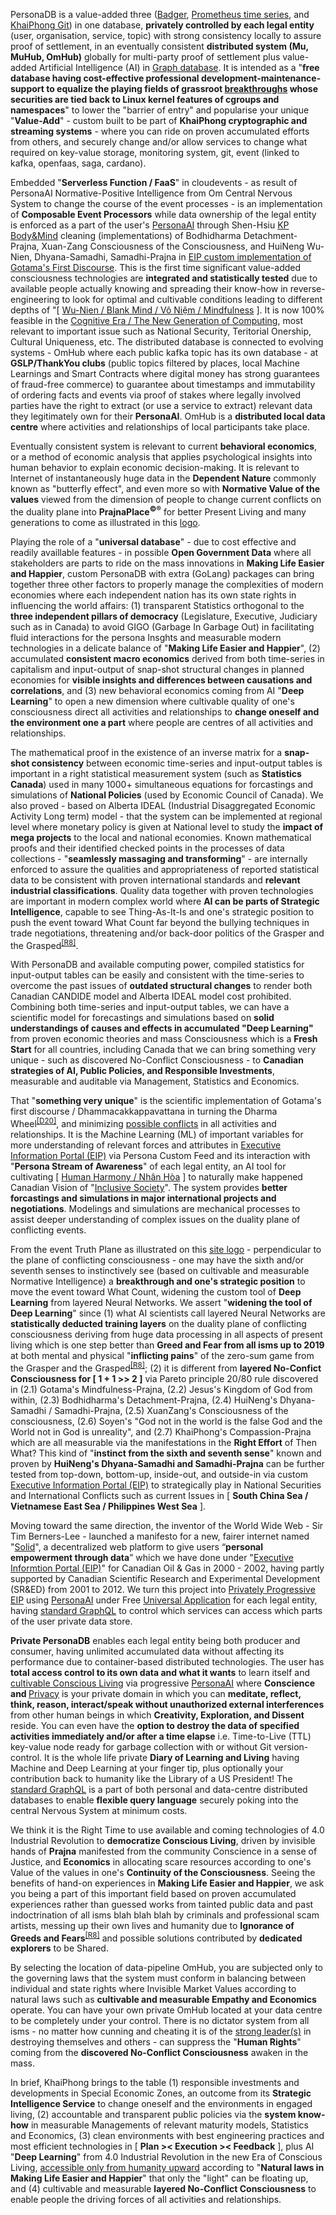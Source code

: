 PersonaDB is a value-added three (<a href="https://github.com/dgraph-io/badger" target="_blank">Badger</a>, <a href="https://github.com/prometheus" target="_blank">Prometheus time series</a>, and <a href="https://github.com/khaiphong/" target="_blank">KhaiPhong Git</a>) in one database, <b>privately controlled by each legal entity</b> (user, organisation, service, topic) with strong consistency locally to assure proof of settlement, in an eventually consistent <b>distributed system (Mu, MuHub, OmHub)</b> globally for multi-party proof of settlement plus value-added Artificial Intelligence (AI) in <a href="https://github.com/dgraph-io/" target="_blank">Graph database</a>. It is intended as a "<b>free database having cost-effective professional development-maintenance-support to equalize the playing fields of grassroot <a href="https://blog.khaiphong.io/2017/12/agent-of-changes.html#Section_3.5" target="_blank">breakthroughs</a> whose securities are tied back to Linux kernel features of cgroups and namespaces</b>" to lower the "barrier of entry" and popularise your unique "<b>Value-Add</b>" - custom built to be part of <b>KhaiPhong cryptographic and streaming systems</b> - where you can ride on proven accumulated efforts from others, and securely change and/or allow services to change what required on key-value storage, monitoring system, git, event (linked to kafka, openfaas, saga, cardano).

Embedded "<b>Serverless Function / FaaS</b>" in cloudevents - as result of PersonaAI Normative-Positive Intelligence from Om Central Nervous System to change the course of the event processes - is an implementation of <b>Composable Event Processors</b> while data ownership of the legal entity is enforced as a part of the user's <a href="https://github.com/khaiphong/personaai/" target="_blank">PersonaAI</a> through Shen-Hsiu <a href="https://blog.khaiphong.io/2017/12/right-mindfulness.html" target="_blank">KP Body&amp;Mind</a> cleaning (implementations) of Bodhidharma Detachment-Prajna, Xuan-Zang Consciousness of the Consciousness, and HuiNeng Wu-Nien, Dhyana-Samadhi, Samadhi-Prajna in <a href="https://github.com/khaiphong/eip/" target="_blank">EIP custom implementation of Gotama's First Discourse</a>. This is the first time significant value-added consciousness technologies are <b>integrated and statistically tested</b> due to available people actually knowing and spreading their know-how in reverse-engineering to look for optimal and cultivable conditions leading to different depths of  "[ <a href="https://blog.khaiphong.io/2017/12/right-mindfulness.html#Section_1" target="_blank">Wu-Nien / Blank Mind / Vô Niệm / Mindfulness<a> ]. It is now 100% feasible in the <a href="https://dzone.com/storage/assets/11832547-ebook-welcome-to-the-cognitive-era-the-new-generat.pdf" target="_blank">Cognitive Era / The New Generation of Computing</a>, most relevant to important issue such as National Security, Teritorial Onership, Cultural Uniqueness, etc. The distributed database is connected to evolving systems - OmHub where each public kafka topic has its own database - at <b>GSLP/ThankYou clubs</b> (public topics filtered by places, local Machine Learnings and Smart Contracts where digital money has strong guarantees of fraud-free commerce) to guarantee about timestamps and immutability of ordering facts and events via proof of stakes where legally involved parties have the right to extract (or use a service to extract) relevant data they legitimately own for their <b>PersonaAI</b>. OmHub is a <b>distributed local data centre</b> where activities and relationships of local participants take place.

Eventually consistent system is relevant to current <b>behavioral economics</b>, or a method of economic analysis that applies psychological insights into human behavior to explain economic decision-making. It is relevant to Internet of instantaneously huge data in the <b>Dependent Nature</b> commonly known as "butterfly effect", and even more so with <b>Normative Value of the values</b> viewed from the dimension of people to change current conflicts on the duality plane into <b>PrajnaPlace<sup>&#169;&#174;</sup></b> for better Present Living and many generations to come as illustrated in this <a href="https://github.com/khaiphong" target="_blank">logo</a>.

Playing the role of a "<b>universal database</b>" - due to cost effective and readily availlable features - in possible <b>Open Government Data</b> where all stakeholders are parts to ride on the mass innovations in <b>Making Life Easier and Happier</b>, custom PersonaDB with extra (GoLang) packages can bring together three other factors to properly manage the complexities of modern economies where each independent nation has its own state rights in influencing the world affairs: (1) transparent Statistics orthogonal to the <b>three independent pillars of democracy</b> (Legislature, Executive, Judiciary such as in Canada) to avoid GIGO (Garbage In Garbage Out) in facilitating fluid interactions for the persona Insghts and measurable modern technologies in a delicate balance of "<b>Making Life Easier and Happier</b>", (2) accumulated <b>consistent macro economics</b> derived from both time-series in capitalism and input-output of snap-shot structural changes in planned economies for <b>visible insights and differences between causations and correlations</b>, and (3) new behavioral economics coming from AI "<b>Deep Learning</b>" to open a new dimension where cultivable quality of one's consciousness direct all activities and relationships to <b>change oneself and the environment one a part</b> where people are centres of all activities and relationships.

The mathematical proof in the existence of an inverse matrix for a <b>snap-shot consistency</b> between economic time-series and input-output tables is important in a right statistical measurement system (such as <b>Statistics Canada</b>) used in many 1000+ simultaneous equations for forcastings and simulations of <b>National Policies</b> (used by Economic Council of Canada). We also proved - based on Alberta IDEAL (Industrial Disaggregated Economic Activity Long term) model - that the system can be implemented at regional level where monetary policy is given at National level to study the <b>impact of mega projects</b> to the local and national economies. Known mathematical proofs and their identified checked points in the processes of data collections - "<b>seamlessly massaging and transforming</b>" - are internally enforced to assure the qualities and appropriateness of reported statistical data to be consistent with proven international standards and <b>relevant industrial classifications</b>.  Quality data together with proven technologies are important in modern complex world where <b>AI can be parts of Strategic Intelligence</b>, capable to see Thing-As-It-Is and one's strategic position to push the event toward What Count far beyond the bullying techniques in trade negotiations, threatening and/or back-door politics of the Grasper and the Grasped<sup><a href="https://blog.khaiphong.io/2017/12/references.html#R8" target="_blank">[R8]</a></sup>.

With PersonaDB and available computing power, compiled statistics for input-output tables can be easily and consistent with the time-series to overcome the past issues of <b>outdated structural changes</b> to render both Canadian CANDIDE model and Alberta IDEAL model cost prohibited. Combining both time-series and input-output tables, we can have a scientific model for forecastings and simulations based on <b>solid understandings of causes and effects in accumulated "Deep Learning"</b> from proven economic theories and mass Consciousness which is a <b>Fresh Start</b> for all countries, including Canada that we can bring something very unique - such as discovered No-Conflict Consciousness - to <b>Canadian strategies of AI, Public Policies, and Responsible Investments</b>, measurable and auditable via Management, Statistics and Economics.

That "<b>something very unique</b>" is the scientific implementation of Gotama's first discourse / Dhammacakkappavattana in turning the Dharma Wheel<sup><a href="https://blog.khaiphong.io/2017/12/references.html#D20" target="_blank">[D20]</a></sup>, and minimizing <a href="https://blog.khaiphong.io/2017/12/agent-of-changes.html#Section_3.5" target="_blank">possible conflicts</a> in all activities and relationships. It is the Machine Learning (ML) of important variables for more understanding of relevant forces and attributes in <a href="https://github.com/khaiphong/eip/" target="_blank">Executive Information Portal (EIP)</a> via Persona Custom Feed and its interaction with "<b>Persona Stream of Awareness</b>" of each legal entity, an AI tool for cultivating [ <a href="https://blog.khaiphong.io/2017/12/a-light-out-of-darkness.html#Section_1.2" target="_blank">Human Harmony / Nhân Hòa</a> ] to naturally make happened Canadian Vision of "<a href="https://international.gc.ca/world-monde/issues_development-enjeux_developpement/human_rights-droits_homme/inclusion_respect.aspx?lang=eng" target="_blank">Inclusive Society</a>". The system provides <b>better forcastings and simulations in major international projects and negotiations</b>. Modelings and simulations are mechanical processes to assist deeper understanding of complex issues on the duality plane of conflicting events.

From the event Truth Plane as illustrated on this <a href="https://github.com/khaiphong" target="_blank">site logo</a> - perpendicular to the plane of conflicting consciousness - one may have the sixth and/or seventh senses to instinctively see (based on cultivable and measurable Normative Intelligence) a <b>breakthrough and one's strategic position</b> to move the event toward What Count, widening the custom tool of <b>Deep Learning</b> from layered Neural Networks. We assert "<b>widening the tool of Deep Learning</b>" since (1) what AI scientists call layered Neural Networks are <b>statistically deducted training layers</b> on the duality plane of conflicting consciousness deriving from huge data processing in all aspects of present living which is one step better than <b>Greed and Fear from all isms up to 2019</b> at both mental and physical "<b>inflicting pains</b>" of the zero-sum game from the Grasper and the Grasped<sup><a href="https://blog.khaiphong.io/2017/12/references.html#R8" target="_blank">[R8]</a></sup>; (2) it is different from <b>layered No-Confict Consciousness for [ 1 + 1 &gt;&gt; 2 ]</b> via Pareto principle 20/80 rule discovered in (2.1) Gotama's Mindfulness-Prajna, (2.2) Jesus's Kingdom of God from within, (2.3) Bodhidharma's Detachment-Prajna, (2.4) HuiNeng's Dhyana-Samadhi / Samadhi-Prajna, (2.5) XuanZang's Consciousness of the consciousness, (2.6) Soyen's "God not in the world is the false God and the World not in God is unreality", and (2.7) KhaiPhong's Compassion-Prajna which are all measurable via the manifestations in the <b>Right Effort</b> of Then What? This kind of "<b>instinct from the sixth and seventh sense</b>" known and proven by <b>HuiNeng's Dhyana-Samadhi and Samadhi-Prajna</b> can be further tested from top-down, bottom-up, inside-out, and outside-in via custom <a href="https://github.com/khaiphong/eip" target="_blank">Executive Information Portal (EIP)</a> to strategically play in National Securities and International Conflicts such as current Issues in [ <b>South China Sea / Vietnamese East Sea / Philippines West Sea</b> ].

Moving toward the same direction, the inventor of the World Wide Web - Sir Tim Berners-Lee - launched a manifesto for a new, fairer internet named "<a href="https://www.fastcompany.com/90243936/exclusive-tim-berners-lee-tells-us-his-radical-new-plan-to-upend-the-world-wide-web" target="_blank">Solid</a>", a decentralized web platform to give users “<b>personal empowerment through data</b>” which we have done under "<a href="https://blog.khaiphong.io/2017/12/a-bird-view-of-who-i-am.html#Section_3.1" target="_blank">Executive Informtion Portal (EIP)</a>" for Canadian Oil &amp; Gas in 2000 - 2002, having partly supported by Canadian Scientific Research and Experimental Development (SR&amp;ED) from 2001 to 2012. We turn this project into <a href="https://github.com/khaiphong/eip/" target="_blank">Privately Progressive EIP</a> using <a href="https://github.com/khaiphong/personaai/" target="_blank">PersonaAI</a> under Free <a href="https://github.com/khaiphong/mu/" target="_blank">Universal Application</a> for each legal entity, having <a href="https://medium.com/@leeb/introducing-the-graphql-foundation-3235d8186d6d" target="_blank">standard GraphQL</a> to control which services can access which parts of the user private data store.

<b>Private PersonaDB</b> enables each legal entity being both producer and consumer, having unlimited accumulated data without affecting its performance due to container-based distributed technologies. The user has <b>total access control to its own data and what it wants</b> to learn itself and <a href="https://blog.khaiphong.io/2017/12/nature-of-things.html#Section_2.1" target="_blank">cultivable Conscious Living</a> via progressive <a href="https://github.com/khaiphong/personaai/" target="_blank">PersonaAI</a> where <b>Conscience and </b><a href="https://www.ted.com/talks/glenn_greenwald_why_privacy_matters" target="_blank">Privacy</a> is your private domain in which you can <b>meditate, reflect, think, reason, interact/speak without unauthorized external interferences</b> from other human beings in which <b>Creativity, Exploration, and Dissent</b> reside. You can even have the <b>option to destroy the data of specified activities immediately and/or after a time elapse</b> i.e. Time-to-Live (TTL) key-value node ready for garbage collection with or without Git version-control. It is the whole life private <b>Diary of Learning and Living</b> having Machine and Deep Learning at your finger tip, plus optionally your contribution back to humanity like the Library of a US President! The <a href="https://medium.com/@leeb/introducing-the-graphql-foundation-3235d8186d6d" target="_blank">standard GraphQL</a> is a part of both personal and data-centre distributed databases to enable <b>flexible query language</b> securely poking into the central Nervous System at minimum costs. 

We think it is the Right Time to use available and coming technologies of 4.0 Industrial Revolution to <b>democratize Conscious Living</b>, driven by invisible hands of <b>Prajna</b> manifested from the community Conscience in a sense of Justice, and <b>Economics</b> in allocating scare resources according to one's Value of the values in one's <b>Continuity of the Consciousness</b>. Seeing the benefits of hand-on experiences in <b>Making Life Easier and Happier</b>, we ask you being a part of this important field based on proven accumulated experiences rather than guessed works from tainted public data and past indoctrination of all isms blah blah blah by criminals and professional scam artists, messing up their own lives and humanity due to <b>Ignorance of Greeds and Fears</b><sup><a href="https://blog.khaiphong.io/2017/12/references.html#R8" target="_blank">[R8]</a></sup> and possible solutions contributed by <b>dedicated explorers</b> to be Shared.

By selecting the location of data-pipeline OmHub, you are subjected only to the governing laws that the system must conform in balancing between individual and state rights where Invisible Market Values according to natural laws such as <b>cultivable and measurable Empathy and Economics</b> operate. You can have your own private OmHub located at your data centre to be completely under your control. There is no dictator system from all isms - no matter how cunning and cheating it is of the <a href="https://blog.khaiphong.io/2017/12/references.html#R8" target="_blank">strong leader(s)</a> in destroying themselves and others - can suppress the "<b>Human Rights</b>" coming from the <b>discovered No-Conflict Consciousness</b> awaken in the mass.

In brief, KhaiPhong brings to the table (1) responsible investments and developments in Special Economic Zones, an outcome from its <b>Strategic Intelligence Service</b> to change oneself and the environments in engaged living, (2) accountable and transparent public policies via the <b>system know-how</b> in measurable Managements of relevant maturity models, Statistics and Economics, (3) clean environments with best engineering practices and most efficient technologies in [ <b>Plan &gt;&lt; Execution &gt;&lt; Feedback</b> ], plus AI "<b>Deep Learning</b>" from 4.0 Industrial Revolution in the new Era of Conscious Living, <a href="https://blog.khaiphong.io/2017/12/right-mindfulness.html" target="_blank">accessible only from humanity upward</a> according to "<b>Natural laws in Making Life Easier and Happier</b>" that only the "light" can be floating up, and (4) cultivable and measurable <b>layered No-Conflict Consciousness</b> to enable people the driving forces of all activities and relationships.

